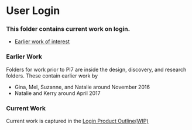 # User Login

### This folder contains current work on login.
* [Earlier work of interest](https://github.com/department-of-veterans-affairs/va.gov-team/blob/master/products/identity-personalization/login/user-login/previous-references.md)


### Earlier Work

Folders for work prior to PI7 are inside the design, discovery, and research folders. These contain earlier work by

* Gina, Mel, Suzanne, and Natalie around November 2016
* Natalie and Kerry around April 2017

### Current Work
Current work is captured in the [Login Product Outline(WIP)](https://github.com/department-of-veterans-affairs/va.gov-team/blob/master/products/identity-personalization/login/user-login/loginproductoutline.md)
